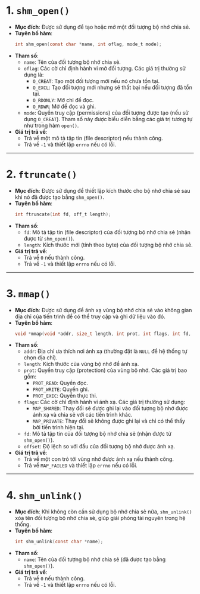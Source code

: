 # 1. `shm_open()`
- **Mục đích**: Được sử dụng để tạo hoặc mở một đối tượng bộ nhớ chia sẻ.
- **Tuyên bố hàm**:
    ```c
    int shm_open(const char *name, int oflag, mode_t mode);
    ```
- **Tham số**:
    - `name`: Tên của đối tượng bộ nhớ chia sẻ. 
    - `oflag`: Các cờ chỉ định hành vi mở đối tượng. Các giá trị thường sử dụng là:
        - `O_CREAT`: Tạo một đối tượng mới nếu nó chưa tồn tại.
        - `O_EXCL`: Tạo đối tượng mới nhưng sẽ thất bại nếu đối tượng đã tồn tại.
        - `O_RDONLY`: Mở chỉ để đọc.
        - `O_RDWR`: Mở để đọc và ghi.
    - `mode`: Quyền truy cập (permissions) của đối tượng được tạo (nếu sử dụng `O_CREAT`). Tham số này được biểu diễn bằng các giá trị tương tự như trong hàm `open()`.
- **Giá trị trả về**:
    - Trả về một mô tả tập tin (file descriptor) nếu thành công.
    - Trả về `-1` và thiết lập `errno` nếu có lỗi.

---

# 2. `ftruncate()`
- **Mục đích**: Được sử dụng để thiết lập kích thước cho bộ nhớ chia sẻ sau khi nó đã được tạo bằng `shm_open()`.
- **Tuyên bố hàm**:
    ```c
    int ftruncate(int fd, off_t length);
    ```
- **Tham số**:
    - `fd`: Mô tả tập tin (file descriptor) của đối tượng bộ nhớ chia sẻ (nhận được từ `shm_open()`).
    - `length`: Kích thước mới (tính theo byte) của đối tượng bộ nhớ chia sẻ.
- **Giá trị trả về**:
    - Trả về `0` nếu thành công.
    - Trả về `-1` và thiết lập `errno` nếu có lỗi.

---

# 3. `mmap()`
- **Mục đích**: Được sử dụng để ánh xạ vùng bộ nhớ chia sẻ vào không gian địa chỉ của tiến trình để có thể truy cập và ghi dữ liệu vào đó.
- **Tuyên bố hàm**:
    ```c
    void *mmap(void *addr, size_t length, int prot, int flags, int fd, off_t offset);
    ```
- **Tham số**:
    - `addr`: Địa chỉ ưa thích nơi ánh xạ (thường đặt là `NULL` để hệ thống tự chọn địa chỉ).
    - `length`: Kích thước của vùng bộ nhớ để ánh xạ.
    - `prot`: Quyền truy cập (protection) của vùng bộ nhớ. Các giá trị bao gồm:
        - `PROT_READ`: Quyền đọc.
        - `PROT_WRITE`: Quyền ghi.
        - `PROT_EXEC`: Quyền thực thi.
    - `flags`: Các cờ chỉ định hành vi ánh xạ. Các giá trị thường sử dụng:
        - `MAP_SHARED`: Thay đổi sẽ được ghi lại vào đối tượng bộ nhớ được ánh xạ và chia sẻ với các tiến trình khác.
        - `MAP_PRIVATE`: Thay đổi sẽ không được ghi lại và chỉ có thể thấy bởi tiến trình hiện tại.
    - `fd`: Mô tả tập tin của đối tượng bộ nhớ chia sẻ (nhận được từ `shm_open()`).
    - `offset`: Độ lệch so với đầu của đối tượng bộ nhớ được ánh xạ.
- **Giá trị trả về**:
    - Trả về một con trỏ tới vùng nhớ được ánh xạ nếu thành công.
    - Trả về `MAP_FAILED` và thiết lập `errno` nếu có lỗi.

---

# 4. `shm_unlink()`
- **Mục đích**: Khi không còn cần sử dụng bộ nhớ chia sẻ nữa, `shm_unlink()` xóa tên đối tượng bộ nhớ chia sẻ, giúp giải phóng tài nguyên trong hệ thống.
- **Tuyên bố hàm**:
    ```c
    int shm_unlink(const char *name);
    ```
- **Tham số**:
    - `name`: Tên của đối tượng bộ nhớ chia sẻ (đã được tạo bằng `shm_open()`).
- **Giá trị trả về**:
    - Trả về `0` nếu thành công.
    - Trả về `-1` và thiết lập `errno` nếu có lỗi.
